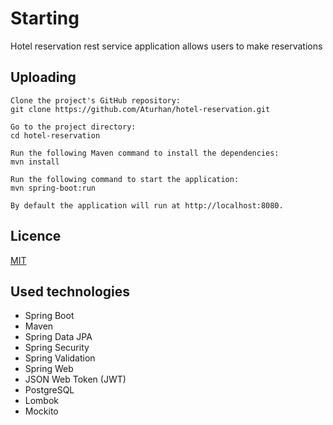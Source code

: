 
# Starting

 Hotel reservation rest service application allows users to make reservations



## Uploading 
   
    Clone the project's GitHub repository: 
    git clone https://github.com/Aturhan/hotel-reservation.git
    
    Go to the project directory:
    cd hotel-reservation
    
    Run the following Maven command to install the dependencies:
    mvn install
    
    Run the following command to start the application:
    mvn spring-boot:run
    
    By default the application will run at http://localhost:8080.

    
## Licence

[MIT](https://choosealicense.com/licenses/mit/)


## Used technologies
- Spring Boot
- Maven
- Spring Data JPA
- Spring Security
- Spring Validation
- Spring Web
- JSON Web Token (JWT)
- PostgreSQL
- Lombok
- Mockito

  